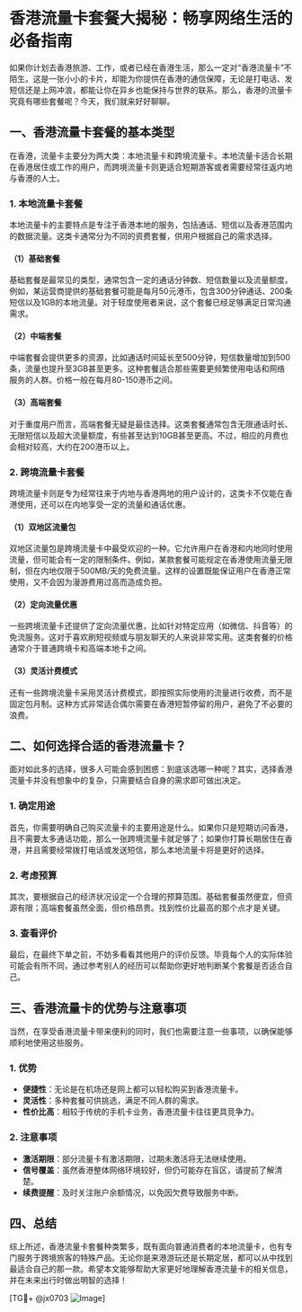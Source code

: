 # 香港流量卡套餐大揭秘：畅享网络生活的必备指南

如果你计划去香港旅游、工作，或者已经在香港生活，那么一定对“香港流量卡”不陌生。这是一张小小的卡片，却能为你提供在香港的通信保障，无论是打电话、发短信还是上网冲浪，都能让你在异乡也能保持与世界的联系。那么，香港的流量卡究竟有哪些套餐呢？今天，我们就来好好聊聊。

## 一、香港流量卡套餐的基本类型

在香港，流量卡主要分为两大类：本地流量卡和跨境流量卡。本地流量卡适合长期在香港居住或工作的用户，而跨境流量卡则更适合短期游客或者需要经常往返内地与香港的人士。

### 1. 本地流量卡套餐

本地流量卡的主要特点是专注于香港本地的服务，包括通话、短信以及香港范围内的数据流量。这类卡通常分为不同的资费套餐，供用户根据自己的需求选择。

#### （1）基础套餐

基础套餐是最常见的类型，通常包含一定的通话分钟数、短信数量以及流量额度。例如，某运营商提供的基础套餐可能是每月50元港币，包含300分钟通话、200条短信以及1GB的本地流量。对于轻度使用者来说，这个套餐已经足够满足日常沟通需求。

#### （2）中端套餐

中端套餐会提供更多的资源，比如通话时间延长至500分钟，短信数量增加到500条，流量也提升至3GB甚至更多。这种套餐适合那些需要更频繁使用电话和网络服务的人群。价格一般在每月80-150港币之间。

#### （3）高端套餐

对于重度用户而言，高端套餐无疑是最佳选择。这类套餐通常包含无限通话时长、无限短信以及超大流量额度，有些甚至达到10GB甚至更高。不过，相应的月费也会相对较高，大约在200港币以上。

### 2. 跨境流量卡套餐

跨境流量卡则是专为经常往来于内地与香港两地的用户设计的，这类卡不仅能在香港使用，还可以在内地享受一定的流量和通话优惠。

#### （1）双地区流量包

双地区流量包是跨境流量卡中最受欢迎的一种。它允许用户在香港和内地同时使用流量，但可能会有一定的限制条件。例如，某款套餐可能规定在香港使用流量无限制，但在内地仅限于500MB/天的免费流量。这样的设置既能保证用户在香港正常使用，又不会因为漫游费用过高而造成负担。

#### （2）定向流量优惠

一些跨境流量卡还提供了定向流量优惠，比如针对特定应用（如微信、抖音等）的免流服务。这对于喜欢刷短视频或与朋友聊天的人来说非常实用。这类套餐的价格通常介于普通跨境卡和高端本地卡之间。

#### （3）灵活计费模式

还有一些跨境流量卡采用灵活计费模式，即按照实际使用的流量进行收费，而不是固定包月制。这种方式非常适合偶尔需要在香港短暂停留的用户，避免了不必要的浪费。

## 二、如何选择合适的香港流量卡？

面对如此多的选择，很多人可能会感到困惑：到底该选哪一种呢？其实，选择香港流量卡并没有想象中的复杂，只需要结合自身的需求即可做出决定。

### 1. 确定用途

首先，你需要明确自己购买流量卡的主要用途是什么。如果你只是短期访问香港，且不需要太多通话功能，那么一张跨境流量卡就足够了；如果你打算长期居住在香港，并且需要经常拨打电话或发送短信，那么本地流量卡将是更好的选择。

### 2. 考虑预算

其次，要根据自己的经济状况设定一个合理的预算范围。基础套餐虽然便宜，但资源有限；高端套餐虽然全面，但价格昂贵。找到性价比最高的那个点才是关键。

### 3. 查看评价

最后，在最终下单之前，不妨多看看其他用户的评价反馈。毕竟每个人的实际体验可能会有所不同，通过参考别人的经历可以帮助你更好地判断某个套餐是否适合自己。

## 三、香港流量卡的优势与注意事项

当然，在享受香港流量卡带来便利的同时，我们也需要注意一些事项，以确保能够顺利地使用这些服务。

### 1. 优势

- **便捷性**：无论是在机场还是网上都可以轻松购买到香港流量卡。
- **灵活性**：多种套餐可供挑选，满足不同人群的需求。
- **性价比高**：相较于传统的手机卡业务，香港流量卡往往更具竞争力。

### 2. 注意事项

- **激活期限**：部分流量卡有激活期限，过期未激活将无法继续使用。
- **信号覆盖**：虽然香港整体网络环境较好，但仍可能存在盲区，请提前了解清楚。
- **续费提醒**：及时关注账户余额情况，以免因欠费导致服务中断。

## 四、总结

综上所述，香港流量卡套餐种类繁多，既有面向普通消费者的本地流量卡，也有专门服务于跨境旅客的特殊产品。无论你是来港游玩还是长期定居，都可以从中找到最适合自己的那一款。希望本文能够帮助大家更好地理解香港流量卡的相关信息，并在未来出行时做出明智的选择！

[TG💪+ @jx0703 ![Image](https://github.com/user-attachments/assets/dbca1d08-cadb-493c-b0ec-ad6f7a83f270)]